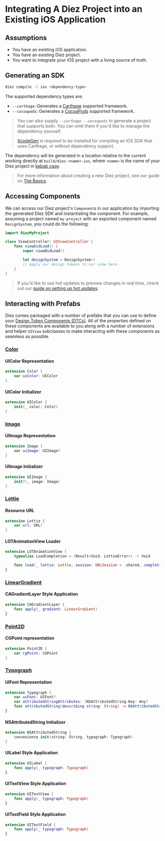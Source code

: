 # Integrating A Diez Project into an Existing iOS Application

## Assumptions

- You have an existing iOS application.
- You have an existing Diez project.
- You want to integrate your iOS project with a living source of truth.

## Generating an SDK

```bash
diez compile -t ios <dependency-type>
```

The supported dependency types are:

- `--carthage`: Generates a [Carthage](https://github.com/Carthage/Carthage) supported framework.
- `--cocoapods`: Generates a [CocoaPods](https://github.com/CocoaPods/CocoaPods) supported framework.

> You can also supply `--carthage --cocoapods` to generate a project that supports both. You can omit them if you'd like to manage the dependency yourself.
>
> [XcodeGen](https://github.com/yonaskolb/XcodeGen) is required to be installed for compiling an iOS SDK that uses Carthage, or without dependency support.

The dependency will be generated in a location relative to the current working directly at `build/diez-<name>-ios`, where `<name>` is the name of your Diez project in [kebab case](https://en.wikipedia.org/wiki/Letter_case#Special_case_styles).

> For more information about creating a new Diez project, see our guide on [The Basics](TODO:).

## Accessing Components

We can access our Diez project's `Component`s in our application by importing the generated Diez SDK and instantiating the component. For example, assuming a project named `my-project` with an exported component named `DesignSystem`, you could do the following:

```swift
import DiezMyProject

class ViewController: UIViewController {
    func viewDidLoad() {
        super.viewDidLoad()

        let designSystem = DesignSystem()
        // Apply our design tokens to our view here.
    }
}
```

> If you'd like to use hot updates to preview changes in real time, check out our [guide on setting up hot updates](TODO:).

## Interacting with Prefabs

Diez comes packaged with a number of prefabs that you can use to define your [Design Token Components (DTCs)](TODO:). All of the properties defined on these components are available to you along with a number of extensions and helper `UIView` subclasses to make interacting with these components as seamless as possible.

### [Color](TODO:)

#### UIColor Representation

```swift
extension Color {
    var uiColor: UIColor
}
```

#### UIColor Initializer

```swift
extension UIColor {
    init(_ color: Color)
}
```

### [Image](TODO:)

#### UIImage Representation

```swift
extension Image {
    var uiImage: UIImage?
}
```

#### UIImage Initializer

```swift
extension UIImage {
    init?(_ image: Image)
}
```

### [Lottie](TODO:)

#### Resource URL

```swift
extension Lottie {
    var url: URL?
}
```

#### LOTAnimationView Loader

```swift
extension LOTAnimationView {
    typealias LoadCompletion = (Result<Void, LottieError>) -> Void

    func load(_ lottie: Lottie, session: URLSession = .shared, completion: LoadCompletion? = nil) -> URLSessionDataTask?
}
```

### [LinearGradient](TODO:)

#### CAGradientLayer Style Application

```swift
extension CAGradientLayer {
    func apply(_ gradient: LinearGradient)
}
```

### [Point2D](TODO:)

#### CGPoint representation

```swift
extension Point2D {
    var cgPoint: CGPoint
}

```

### [Typograph](TODO:)

#### UIFont Representation

```swift
extension Typograph {
    var uiFont: UIFont?
    var attributedStringAttributes: [NSAttributedString.Key: Any]
    func attributedString(describing string: String) -> NSAttributedString
}
```

#### NSAttributedString Initializer

```swift
extension NSAttributedString {
    convenience init(string: String, typograph: Typograph)
}
```

#### UILabel Style Application

```swift
extension UILabel {
    func apply(_ typograph: Typograph)
}
```

#### UITextView Style Application

```swift
extension UITextView {
    func apply(_ typograph: Typograph)
}
```

#### UITextField Style Application

```swift
extension UITextField {
    func apply(_ typograph: Typograph)
}
```
